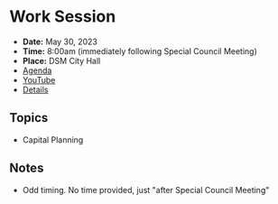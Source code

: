 # Work Session

- **Date:** May 30, 2023
- **Time:** 8:00am (immediately following Special Council Meeting)
- **Place:** DSM City Hall
- [Agenda](https://councildocs.dsm.city/agendas/2023/20230530CouncilWorkSession.pdf)
- [YouTube](https://youtube.com/live/7qyvopO2ETs)
- [Details](https://www.dsm.city/citycouncil_detail_T60_R2424.php)

## Topics

- Capital Planning  

## Notes

- Odd timing. No time provided, just "after Special Council Meeting"
